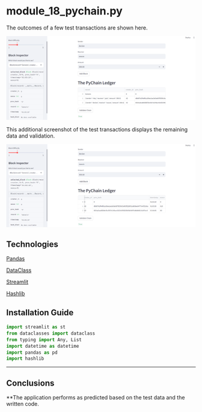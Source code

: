 # module_18_pychain.py

The outcomes of a few test transactions are shown here.

![Screenshot](https://github.com/Akosah304/module_18_pychain.py/blob/main/Instructions/Images/Screenshot%202024-03-24%20211715.png)

This additional screenshot of the test transactions displays the remaining data and validation.

![Screenshot](https://github.com/Akosah304/module_18_pychain.py/blob/main/Instructions/Images/Screenshot%202024-03-24%20211554.png)

## Technologies

[Pandas](https://pandas.pydata.org/)

[DataClass](https://docs.python.org/3/library/dataclasses.html)

[Streamlit](https://streamlit.io/)

[Hashlib](https://docs.python.org/3/library/hashlib.html)

## Installation Guide

```python
import streamlit as st
from dataclasses import dataclass
from typing import Any, List
import datetime as datetime
import pandas as pd
import hashlib
```
---

## Conclusions

**The application performs as predicted based on the test data and the written code.
